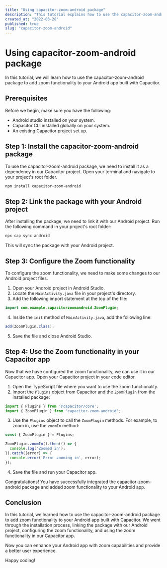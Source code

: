 ```yaml
---
title: "Using capacitor-zoom-android package"
description: "This tutorial explains how to use the capacitor-zoom-android package to add zoom functionality to your Android app built with Capacitor."
created_at: "2022-03-28"
published: true
slug: "capacitor-zoom-android"
---
```


# Using capacitor-zoom-android package

In this tutorial, we will learn how to use the capacitor-zoom-android package to add zoom functionality to your Android app built with Capacitor.

## Prerequisites

Before we begin, make sure you have the following:

- Android studio installed on your system.
- Capacitor CLI installed globally on your system.
- An existing Capacitor project set up.

## Step 1: Install the capacitor-zoom-android package

To use the capacitor-zoom-android package, we need to install it as a dependency in our Capacitor project. Open your terminal and navigate to your project's root folder.

```bash
npm install capacitor-zoom-android
```

## Step 2: Link the package with your Android project

After installing the package, we need to link it with our Android project. Run the following command in your project's root folder:

```bash
npx cap sync android
```

This will sync the package with your Android project.

## Step 3: Configure the Zoom functionality

To configure the zoom functionality, we need to make some changes to our Android project files.

1. Open your Android project in Android Studio.
2. Locate the `MainActivity.java` file in your project's directory.
3. Add the following import statement at the top of the file:

```java
import com.example.capacitorzoomandroid.ZoomPlugin;
```

4. Inside the `init` method of `MainActivity.java`, add the following line:

```java
add(ZoomPlugin.class);
```

5. Save the file and close Android Studio.

## Step 4: Use the Zoom functionality in your Capacitor app

Now that we have configured the zoom functionality, we can use it in our Capacitor app. Open your Capacitor project in your code editor.

1. Open the TypeScript file where you want to use the zoom functionality.
2. Import the `Plugins` object from Capacitor and the `ZoomPlugin` from the installed package:

```typescript
import { Plugins } from '@capacitor/core';
import { ZoomPlugin } from 'capacitor-zoom-android';
```

3. Use the `Plugins` object to call the `ZoomPlugin` methods. For example, to zoom in, use the `zoomIn` method:

```typescript
const { ZoomPlugin } = Plugins;

ZoomPlugin.zoomIn().then(() => {
  console.log('Zoomed in');
}).catch((error) => {
  console.error('Error zooming in', error);
});
```

4. Save the file and run your Capacitor app.

Congratulations! You have successfully integrated the capacitor-zoom-android package and added zoom functionality to your Android app.

## Conclusion

In this tutorial, we learned how to use the capacitor-zoom-android package to add zoom functionality to your Android app built with Capacitor. We went through the installation process, linking the package with our Android project, configuring the zoom functionality, and using the zoom functionality in our Capacitor app.

Now you can enhance your Android app with zoom capabilities and provide a better user experience.

Happy coding!